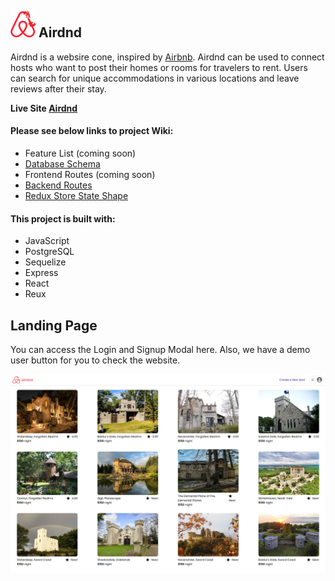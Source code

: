 ## ![airdnd-logo] Airdnd 

[airdnd-logo]: /backend/assets/air-dnd-logo.png

Airdnd is a websire cone, inspired by [Airbnb](https://www.airbnb.com/). Airdnd can be used to connect hosts who want to post their homes or rooms for travelers to rent. Users can search for unique accommodations in various locations and leave reviews after their stay.

**Live Site [Airdnd](https://air-dnd-la4z.onrender.com/)**

#### Please see below links to project Wiki:
* Feature List (coming soon)
* [Database Schema](https://github.com/dorianinc/01-AirBnB/wiki/Database-Schema)
* Frontend Routes (coming soon)
* [Backend Routes](https://github.com/dorianinc/01-AirBnB/wiki/Back-End-Routes)
* [Redux Store State Shape](https://github.com/dorianinc/01-AirBnB/wiki/Redux-Store-Shape)

#### This project is built with:
* JavaScript
* PostgreSQL
* Sequelize
* Express
* React
* Reux

## Landing Page
You can access the Login and Signup Modal here. Also, we have a demo user button for you to check the website.

![homepage] 

[homepage]: /backend/assets/frontend.png
